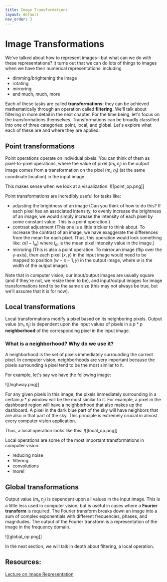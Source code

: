 ```yaml
---
title: Image Transformations
layout: default
nav_order: 3
---
```


# Image Transformations
We've talked about how to represent images--but what can we do with these representations? It turns out that we can do lots of things to images when we have their numerical representations: including
- dimming/brightening the image
- rotating
- mirroring
- and much, much, more

Each of these tasks are called **transformations**; they can be achieved mathematically through an operation called **filtering.** We'll talk about filtering in more detail in the next chapter. For the time being, let's focus on the transformations themselves. Transformations can be broadly classified into one of three categories: point, local, and global. Let's explore what each of these are and where they are applied:

## Point transformations
Point operations operate on individual pixels. You can think of them as pixel-to-pixel operations, where the value of pixel $(m_i, n_j)$ in the output image comes from a transformation on the pixel $(m_i, n_j)$ (at the same coordinate location) in the input image.

This makes sense when we look at a visualization:
![[point_op.png]]

Point transformations are incredibly useful for tasks like:
- adjusting the brightness of an image
(Can you think of how to do this? If each pixel has an associated intensity, to evenly increase the brightness of an image, we would simply increase the intensity of each pixel by some constant value. This is a point operation.)
- contrast adjustment
(This one is a little trickier to think about. To increase the contrast of an image, we have exaggerate the differences from the mean for each pixel. Thus, this operation would look something like: $\alpha(I - I_m)$ where $I_m$ is the mean pixel intensity value in the image.)
- mirroring
(This is also a point operation. To mirror an image (flip over the y-axis), then each pixel $(x, y)$ in the input image would need to be mapped to position $(w-x-1, y)$ in the output image, where $w$ is the width of the output image).

Note that in computer vision, our input/output images are usually square (and if they're not, we resize them to be), and input/output images for image transformations tend to be the same size (this may not always be true, but we'll assume that it is for now).

## Local transformations
Local transformations modify a pixel based on its neighboring pixels. Output value $(m_i, n_j)$ is dependent upon the input values of pixels in a $p*p$ **neighborhood** of the corresponding pixel in the input image.

### What is a neighborhood? Why do we use it?
A neighborhood is the set of pixels immediately surrounding the current pixel. In computer vision, neighborhoods are very important because the pixels surrounding a pixel tend to be the most similar to it. 

For example, let's say we have the following image:

![[highway.png]]

For any given pixels in this image, the pixels immediately surrounding in a certain $p*p$ window will be the most similar to it. For example, a pixel in the dashboard region will have a neighborhood that also makes up the dashboard. A pixel in the dark blue part of the sky will have neighbors that are also in that part of the sky. This principle is extremely crucial in almost every computer vision application.

Thus, a local operation looks like this:
![[local_op.png]]

Local operations are some of the most important transformations in computer vision.
- reducing noise
- filtering
- convolutions
- more!

## Global transformations
Output value $(m_i,n_j)$ is dependent upon all values in the input image. This is a little less used in computer vision, but is useful in cases where a **Fourier transform** is required. The Fourier transform breaks down an image into a sum of complex exponentials with different frequencies, phases, and magnitudes. The output of the Fourier transform is a representation of the image in the frequency domain. 

![[global_op.png]]

In the next section, we will talk in depth about filtering, a local operation.

## Resources:
[Lecture on Image Representation](https://www.youtube.com/watch?v=PyoJdMrUMqI)






